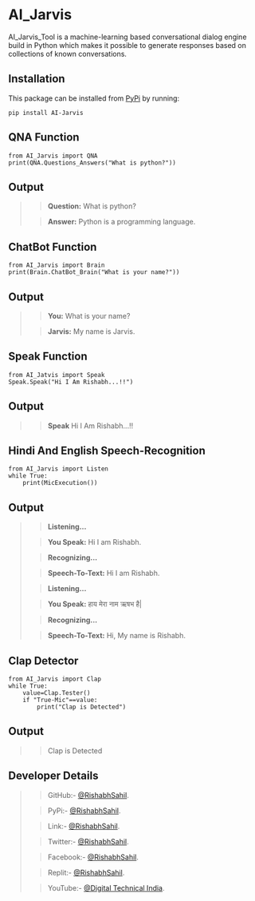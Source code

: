 # AI_Jarvis

AI_Jarvis_Tool is a machine-learning based conversational dialog engine build in
Python which makes it possible to generate responses based on collections of
known conversations.

## Installation

This package can be installed from [PyPi](https://pypi.org/project/AI-Jarvis/) by running:

```
pip install AI-Jarvis
```

## QNA Function
```
from AI_Jarvis import QNA
print(QNA.Questions_Answers("What is python?"))
```
## Output
>> **Question:** What is python? 
> 
>> **Answer:**  Python is a programming language.  
## ChatBot Function
```
from AI_Jarvis import Brain
print(Brain.ChatBot_Brain("What is your name?"))
```
## Output
>> **You:** What is your name?   
> 
>> **Jarvis:** My name is Jarvis. 
## Speak Function
```
from AI_Jatvis import Speak
Speak.Speak("Hi I Am Rishabh...!!")
```
## Output
>> **Speak** Hi I Am Rishabh...!!
## Hindi And English Speech-Recognition
```
from AI_Jarvis import Listen
while True:
    print(MicExecution())
```
## Output
>> **Listening...**
>
>> **You Speak:**  Hi I am Rishabh.
> 
>> **Recognizing...**                                     
> 
>> **Speech-To-Text:** Hi I am Rishabh.
> 
>> **Listening...**                                        
> 
>> **You Speak:**  हाय मेरा नाम ऋषभ है|
> 
>> **Recognizing...**                            
> 
>> **Speech-To-Text:** Hi, My name is Rishabh.
## Clap Detector
```
from AI_Jarvis import Clap
while True:
    value=Clap.Tester()
    if "True-Mic"==value:
        print("Clap is Detected")
```
## Output
>> Clap is Detected
## Developer Details
>> GitHub:- [@RishabhSahil](https://github.com/RishabhSahil).
> 
>> PyPi:- [@RishabhSahil](https://pypi.org/user/RishabhSahil/).
>
>> Link:- [@RishabhSahil](https://www.linkedin.com/in/rishabhsahil/).
> 
>> Twitter:- [@RishabhSahil](https://twitter.com/_rishabh_sahil_).
>
>> Facebook:- [@RishabhSahil](https://www.facebook.com/Rishabh.Sahil.RS).
>
>> Replit:- [@RishabhSahil](https://replit.com/@Sahilkumar124).
> 
>> YouTube:- [@Digital Technical India](https://www.youtube.com/@digitaltechnicalindia587).